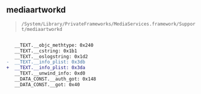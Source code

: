 ## mediaartworkd

> `/System/Library/PrivateFrameworks/MediaServices.framework/Support/mediaartworkd`

```diff

   __TEXT.__objc_methtype: 0x240
   __TEXT.__cstring: 0x1b1
   __TEXT.__oslogstring: 0x1d2
-  __TEXT.__info_plist: 0x3db
+  __TEXT.__info_plist: 0x3da
   __TEXT.__unwind_info: 0xd0
   __DATA_CONST.__auth_got: 0x148
   __DATA_CONST.__got: 0x40

```
